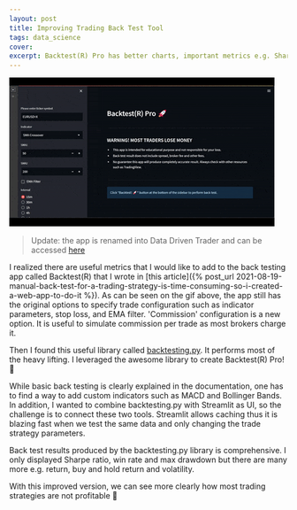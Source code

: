 ```yaml
---
layout: post
title: Improving Trading Back Test Tool
tags: data_science
cover:
excerpt: Backtest(R) Pro has better charts, important metrics e.g. Sharpe ratio and more!
---
```


![](/images/blog/backtestr/backtestr-pro.gif)

> Update: the app is renamed into Data Driven Trader and can be accessed [here](https://data-driven-trader.onrender.com/)

I realized there are useful metrics that I would like to add to the back testing app called Backtest(R) that I wrote in [this article]({% post_url 2021-08-19-manual-back-test-for-a-trading-strategy-is-time-consuming-so-i-created-a-web-app-to-do-it %}). As can be seen on the gif above, the app still has the original options to specify trade configuration such as indicator parameters, stop loss, and EMA filter. 'Commission' configuration is a new option. It is useful to simulate commission per trade as most brokers charge it.   

Then I found this useful library called [backtesting.py](https://kernc.github.io/backtesting.py/). It performs most of the heavy lifting. I leveraged the awesome library to create Backtest(R) Pro! 🚀

While basic back testing is clearly explained in the documentation, one has to find a way to add custom indicators such as MACD and Bollinger Bands. In addition, I wanted to combine backtesting.py with Streamlit as UI, so the challenge is to connect these two tools. Streamlit allows caching thus it is blazing fast when we test the same data and only changing the trade strategy parameters.

Back test results produced by the backtesting.py library is comprehensive. I only displayed Sharpe ratio, win rate and max drawdown but there are many more e.g. return, buy and hold return and volatility.

With this improved version, we can see more clearly how most trading strategies are not profitable 💸
